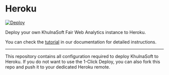 # Heroku

[![Deploy](https://www.herokucdn.com/deploy/button.svg)](https://heroku.com/deploy)

Deploy your own KhulnaSoft Fair Web Analytics instance to Heroku.

You can check the [tutorial][] in our documentation for detailed instructions.

[tutorial]: https://docs.khulnasoft.com/running-khulnasoft/tutorials/configuring-deploying-khulnasoft-heroku/

---

This repository contains all configuration required to deploy KhulnaSoft to Heroku. If you do not want to use the 1-Click Deploy, you can also fork this repo and push it to your dedicated Heroku remote.
